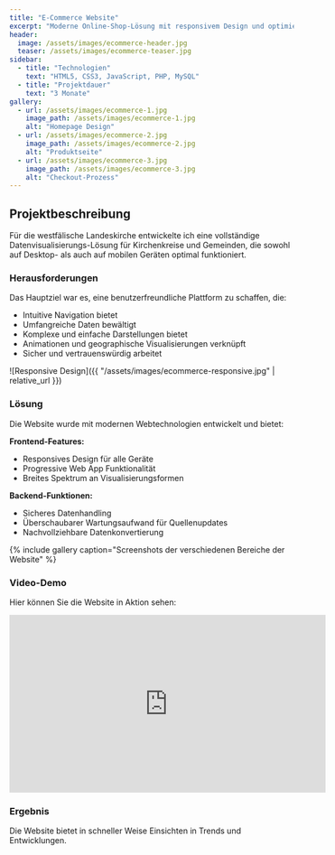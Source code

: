 ```yaml
---
title: "E-Commerce Website"
excerpt: "Moderne Online-Shop-Lösung mit responsivem Design und optimierter User Experience"
header:
  image: /assets/images/ecommerce-header.jpg
  teaser: /assets/images/ecommerce-teaser.jpg
sidebar:
  - title: "Technologien"
    text: "HTML5, CSS3, JavaScript, PHP, MySQL"
  - title: "Projektdauer"
    text: "3 Monate"
gallery:
  - url: /assets/images/ecommerce-1.jpg
    image_path: /assets/images/ecommerce-1.jpg
    alt: "Homepage Design"
  - url: /assets/images/ecommerce-2.jpg
    image_path: /assets/images/ecommerce-2.jpg
    alt: "Produktseite"
  - url: /assets/images/ecommerce-3.jpg
    image_path: /assets/images/ecommerce-3.jpg
    alt: "Checkout-Prozess"
---
```


## Projektbeschreibung

Für die westfälische Landeskirche entwickelte ich eine vollständige Datenvisualisierungs-Lösung für Kirchenkreise und Gemeinden, die sowohl auf Desktop- als auch auf mobilen Geräten optimal funktioniert.

### Herausforderungen

Das Hauptziel war es, eine benutzerfreundliche Plattform zu schaffen, die:
- Intuitive Navigation bietet
- Umfangreiche Daten bewältigt
- Komplexe und einfache Darstellungen bietet
- Animationen und geographische Visualisierungen verknüpft
- Sicher und vertrauenswürdig arbeitet

![Responsive Design]({{ "/assets/images/ecommerce-responsive.jpg" | relative_url }})

### Lösung

Die Website wurde mit modernen Webtechnologien entwickelt und bietet:

**Frontend-Features:**
- Responsives Design für alle Geräte
- Progressive Web App Funktionalität
- Breites Spektrum an Visualisierungsformen

**Backend-Funktionen:**
- Sicheres Datenhandling
- Überschaubarer Wartungsaufwand für Quellenupdates
- Nachvollziehbare Datenkonvertierung

{% include gallery caption="Screenshots der verschiedenen Bereiche der Website" %}

### Video-Demo

Hier können Sie die Website in Aktion sehen:

<iframe width="560" height="315" src="https://www.youtube.com/embed/BEISPIEL-VIDEO-ID" frameborder="0" allow="autoplay; encrypted-media" allowfullscreen></iframe>

### Ergebnis

Die Website bietet in schneller Weise Einsichten in Trends und Entwicklungen.